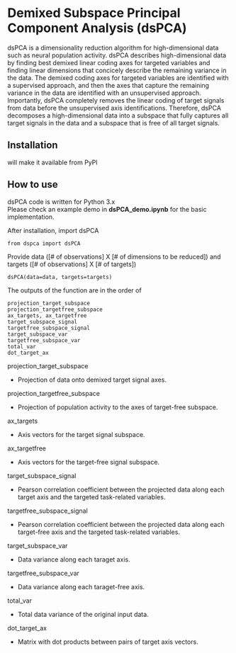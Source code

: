 Demixed Subspace Principal Component Analysis (dsPCA)
===========================================

dsPCA is a dimensionality reduction algorithm for high-dimensional data such as neural population activity. dsPCA describes high-dimensional data by finding best demixed linear coding axes for targeted variables and finding linear dimensions that concicely describe the remaining variance in the data. The demixed coding axes for targeted variables are identified with a supervised approach, and then the axes that capture the remaining variance in the data are identified with an unsupervised approach. Importantly, dsPCA completely removes the linear coding of target signals from data before the unsupervised axis identifications. Therefore, dsPCA decomposes a high-dimensional data into a subspace that fully captures all target signals in the data and a subspace that is free of all target signals.


## Installation
will make it available from PyPl

## How to use
dsPCA code is written for Python 3.x    
Please check an example demo in **dsPCA_demo.ipynb** for the basic implementation.

After installation, import dsPCA
~~~~
from dspca import dsPCA
~~~~
Provide data ([# of observations] X [# of dimensions to be reduced]) and targets ([# of observations] X [# of targets]) 
~~~~
dsPCA(data=data, targets=targets)
~~~~
The outputs of the function are in the order of
~~~~
projection_target_subspace
projection_targetfree_subspace
ax_targets, ax_targetfree
target_subspace_signal
targetfree_subspace_signal
target_subspace_var
targetfree_subspace_var
total_var
dot_target_ax
~~~~
projection_target_subspace
- Projection of data onto demixed target signal axes.

projection_targetfree_subspace
- Projection of population activity to the axes of target-free subspace.

ax_targets
- Axis vectors for the target signal subspace.

ax_targetfree
- Axis vectors for the target-free signal subspace.

target_subspace_signal
- Pearson correlation coefficient between the projected data along each target axis and the targeted task-related variables.

targetfree_subspace_signal
- Pearson correlation coefficient between the projected data along each target-free axis and the targeted task-related variables.

target_subspace_var
- Data variance along each taraget axis.

targetfree_subspace_var
- Data variance along each taraget-free axis.

total_var
- Total data variance of the original input data.

dot_target_ax
- Matrix with dot products between pairs of target axis vectors.
